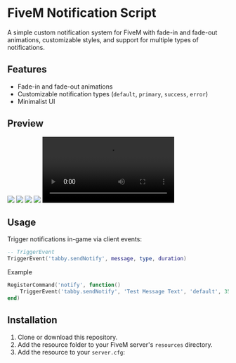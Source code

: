 # FiveM Notification Script

A simple custom notification system for FiveM with fade-in and fade-out animations, customizable styles, and support for multiple types of notifications.

## Features
- Fade-in and fade-out animations
- Customizable notification types (`default`, `primary`, `success`, `error`)
- Minimalist UI

## Preview
<img src="https://media.discordapp.net/attachments/1308699849792819241/1308700060216987750/image-2.png?ex=673ee568&is=673d93e8&hm=90e7da3f24434de54c4f734bbac0f00bb091c5c1da2a7dd55b75709efd0e334f&=&format=webp&quality=lossless&width=393&height=298"></img>
<img src="https://media.discordapp.net/attachments/1308699849792819241/1308700149878489138/image-3.png?ex=673ee57e&is=673d93fe&hm=205a0b1c3497411fcc75dd83b06744cad957a53397750e42c3729e4dc09eb49e&=&format=webp&quality=lossless&width=387&height=295"></img>
<img src="https://media.discordapp.net/attachments/1308699849792819241/1308700241599533096/image-1.png?ex=673ee594&is=673d9414&hm=26a0e88e3e81789941d8db049c170d5d779a20b803fa7a0598d9812d61a036fa&=&format=webp&quality=lossless&width=392&height=302"></img>
<img src="https://media.discordapp.net/attachments/1308699849792819241/1308700733096329306/image.png?ex=673ee609&is=673d9489&hm=1345d74aabf62250bfa3f315f428efc6172ff64925697a344aaf4fab82176424&=&format=webp&quality=lossless&width=393&height=301"></img>
<video controls src="video-1.mp4" title="Title"></video>

## Usage
Trigger notifications in-game via client events:
```lua
-- TriggerEvent 
TriggerEvent('tabby.sendNotify', message, type, duration)
```
Example
```lua
RegisterCommand('notify', function()
    TriggerEvent('tabby.sendNotify', 'Test Message Text', 'default', 3500)
end)
```

## Installation
1. Clone or download this repository.
2. Add the resource folder to your FiveM server's `resources` directory.
3. Add the resource to your `server.cfg`:

